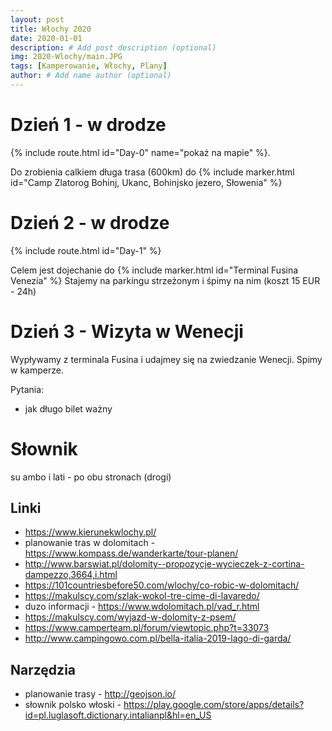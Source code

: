 ```yaml
---
layout: post
title: Włochy 2020
date: 2020-01-01
description: # Add post description (optional)
img: 2020-Wlochy/main.JPG
tags: [Kamperowanie, Włochy, Plany]
author: # Add name author (optional)
---
```


<script>
  mapPath ="{{site.baseurl}}/data/2020-Wlochy/map.json"
</script>
 
# Dzień 1 - w drodze 
{% include route.html id="Day-0" name="pokaż na mapie" %}.
 
Do zrobienia calkiem długa trasa (600km) do {% include marker.html id="Camp Zlatorog Bohinj, Ukanc, Bohinjsko jezero, Słowenia" %}

# Dzień 2 - w drodze
{% include route.html id="Day-1" %}

Celem jest dojechanie do {% include marker.html id="Terminal Fusina Venezia" %}
Stajemy na parkingu strzeżonym i śpimy na nim (koszt 15 EUR - 24h)

# Dzień 3 - Wizyta w Wenecji

Wypływamy z terminala Fusina i udajmey się na zwiedzanie Wenecji. Spimy w kamperze.

Pytania:
- jak długo bilet ważny





# Słownik
su ambo i lati - po obu stronach (drogi)

## Linki
* https://www.kierunekwlochy.pl/
* planowanie tras w dolomitach - https://www.kompass.de/wanderkarte/tour-planen/
* http://www.barswiat.pl/dolomity--propozycje-wycieczek-z-cortina-dampezzo,3664,i.html
* https://101countriesbefore50.com/wlochy/co-robic-w-dolomitach/
* https://makulscy.com/szlak-wokol-tre-cime-di-lavaredo/
* duzo informacji - https://www.wdolomitach.pl/vad_r.html
* https://makulscy.com/wyjazd-w-dolomity-z-psem/
* https://www.camperteam.pl/forum/viewtopic.php?t=33073
* http://www.campingowo.com.pl/bella-italia-2019-lago-di-garda/

## Narzędzia
* planowanie trasy - http://geojson.io/
* słownik polsko włoski - https://play.google.com/store/apps/details?id=pl.luglasoft.dictionary.intalianpl&hl=en_US